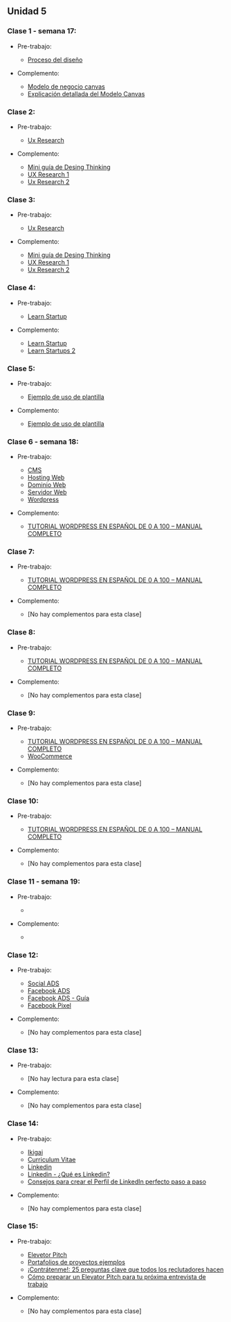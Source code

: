 ## Unidad 5
### Clase 1 - semana 17: 
* Pre-trabajo:
  * [Proceso del diseño](https://curriculum.laboratoria.la/es/topics/intro-ux/01-el-proceso-de-diseno/00-el-proceso-de-diseno)

* Complemento:
  * [Modelo de negocio canvas](https://cecma.com.ar/wp-content/uploads/2019/04/generacion-de-modelos-de-negocio.pdf)
  * [Explicación detallada del Modelo Canvas](https://medium.com/seed-digital/how-to-business-model-canvas-explained-ad3676b6fe4a)

### Clase 2: 
* Pre-trabajo:
  * [Ux Research](https://curriculum.laboratoria.la/es/topics/ux-research)

* Complemento:
  * [Mini guía de Desing Thinking](https://drive.google.com/file/d/1z7xAMMRKtTQbwMJ-mUhcDKwWbdN1x04P/view)
  * [UX Research 1](https://www.interaction-design.org/literature/topics/ux-research)
  * [Ux Research 2](https://www.crehana.com/mx/blog/diseno-productos/ux-research/)

### Clase 3: 
* Pre-trabajo:
  * [Ux Research](https://curriculum.laboratoria.la/es/topics/ux-research)

* Complemento:
  * [Mini guía de Desing Thinking](https://drive.google.com/file/d/1z7xAMMRKtTQbwMJ-mUhcDKwWbdN1x04P/view)
  * [UX Research 1](https://www.interaction-design.org/literature/topics/ux-research)
  * [Ux Research 2](https://www.crehana.com/mx/blog/diseno-productos/ux-research/)

### Clase 4: 
* Pre-trabajo:
  * [Learn Startup]()

* Complemento:
  * [Learn Startup](https://theoffice.pe/wp-content/uploads/El%20metodo%20Lean%20Startup.pdf)
  * [Learn Startups 2](https://www.youtube.com/watch?v=RUMGsg_Ofqs)

### Clase 5: 
* Pre-trabajo:
  * [Ejemplo de uso de plantilla](https://www.youtube.com/watch?v=neR32cmoOt0)

* Complemento:
  * [Ejemplo de uso de plantilla](https://www.youtube.com/watch?v=neR32cmoOt0)

### Clase 6 - semana 18: 
* Pre-trabajo:
  * [CMS](https://rockcontent.com/es/blog/cms/)
  * [Hosting Web](https://es.wikipedia.org/wiki/Alojamiento_web)
  * [Dominio Web](https://es.wikipedia.org/wiki/Dominio_de_internet)
  * [Servidor Web](https://es.wikipedia.org/wiki/Servidor_web)
  * [Wordpress](https://wordpress.com/es/)

* Complemento:
  * [TUTORIAL WORDPRESS EN ESPAÑOL DE 0 A 100 – MANUAL COMPLETO](https://romualdfons.com/tutorial-wordpress/)

### Clase 7: 
* Pre-trabajo:
  * [TUTORIAL WORDPRESS EN ESPAÑOL DE 0 A 100 – MANUAL COMPLETO](https://romualdfons.com/tutorial-wordpress/)

* Complemento:
  * [No hay complementos para esta clase]

### Clase 8: 
* Pre-trabajo:
  * [TUTORIAL WORDPRESS EN ESPAÑOL DE 0 A 100 – MANUAL COMPLETO](https://romualdfons.com/tutorial-wordpress/)

* Complemento:
  * [No hay complementos para esta clase]

### Clase 9: 
* Pre-trabajo:
  * [TUTORIAL WORDPRESS EN ESPAÑOL DE 0 A 100 – MANUAL COMPLETO](https://romualdfons.com/tutorial-wordpress/)
  * [WooCommerce](https://es.wordpress.org/plugins/woocommerce/)

* Complemento:
  * [No hay complementos para esta clase]

### Clase 10: 
* Pre-trabajo:
  * [TUTORIAL WORDPRESS EN ESPAÑOL DE 0 A 100 – MANUAL COMPLETO](https://romualdfons.com/tutorial-wordpress/)

* Complemento:
  * [No hay complementos para esta clase]

### Clase 11 - semana 19: 
* Pre-trabajo:
  * []()

* Complemento:
  * []()

### Clase 12: 
* Pre-trabajo:
  * [Social ADS](https://rockcontent.com/es/blog/social-ads/#:~:text=Las%20Social%20Ads%20o%20publicidad,cumplir%20con%20objetivos%20de%20mercadeo.)
  * [Facebook ADS](https://www.facebook.com/business/ads)
  * [Facebook ADS - Guía](https://www.rdstation.com/es/blog/facebook-ads/#que_es_facebook_ads)
  * [Facebook Pixel](https://blog.hootsuite.com/es/que-es-el-pixel-de-facebook/#:~:text=El%20p%C3%ADxel%20de%20Facebook%20es,como%20una%20herramienta%20de%20an%C3%A1lisis.&text=Este%20c%C3%B3digo%20funciona%20al%20colocar,web%20y%20tus%20Facebook%20Ads.)

* Complemento:
  * [No hay complementos para esta clase]

### Clase 13: 
* Pre-trabajo:
  * [No hay lectura para esta clase]

* Complemento:
  * [No hay complementos para esta clase]

### Clase 14: 
* Pre-trabajo:
  * [Ikigai](https://economipedia.com/definiciones/ikigai.html)
  * [Curriculum Vitae](https://www.educaweb.com/contenidos/laborales/herramientas-recursos-encontrar-trabajo/curriculum-vitae-cv/)
  * [Linkedin](https://www.linkedin.com/)
  * [Linkedin - ¿Qué es Linkedin?](https://www.ciudadano2cero.com/linkedin-que-es-como-funciona/)
  * [Consejos para crear el Perfil de LinkedIn perfecto paso a paso](https://triunfaconlinkedin.com/blog-linkedin/crear-un-perfil-de-linkedin-perfecto/)

* Complemento:
  * [No hay complementos para esta clase]

### Clase 15: 
* Pre-trabajo:
  * [Elevetor Pitch](https://es.wikipedia.org/wiki/Elevator_pitch#:~:text=La%20idea%20b%C3%A1sica%20y%20resumida,Crosby.)
  * [Portafolios de proyectos ejemplos](https://www.freecodecamp.org/espanol/news/ejemplos-de-portafolio-de-desarrollador-web/)
  * [¡Contrátenme!: 25 preguntas clave que todos los reclutadores hacen](https://www.occ.com.mx/blog/25-preguntas-clave-en-una-entrevista-laboral/)
  * [Cómo preparar un Elevator Pitch para tu próxima entrevista de trabajo](https://www.modelocurriculum.net/blog/como-preparar-un-elevator-pitch-para-tu-proxima-entrevista-de-trabajo)

* Complemento:
  * [No hay complementos para esta clase]
